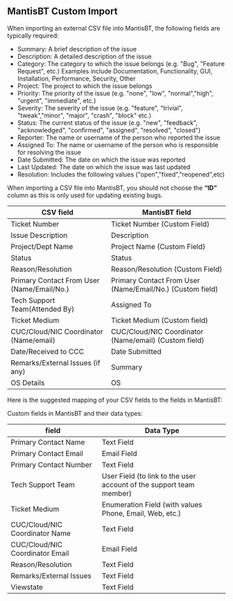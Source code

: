 ## MantisBT Custom Import 

When importing an external CSV file into MantisBT, the following fields are typically required:

- Summary: A brief description of the issue
- Description: A detailed description of the issue
- Category: The category to which the issue belongs (e.g. "Bug", "Feature Request", etc.) Examples include Documentation, Functionality, GUI, Installation, Performance, Security, Other
- Project: The project to which the issue belongs
- Priority: The priority of the issue (e.g. "none", "low", "normal","high", "urgent", "immediate", etc.) 
- Severity: The severity of the issue (e.g. "feature", "trivial", "tweak","minor", "major", "crash", "block" etc.)  
- Status: The current status of the issue (e.g. "new", "feedback", "acknowledged", "confirmed", "assigned", "resolved", "closed")
- Reporter: The name or username of the person who reported the issue
- Assigned To: The name or username of the person who is responsible for resolving the issue
- Date Submitted: The date on which the issue was reported
- Last Updated: The date on which the issue was last updated
- Resolution: Includes the following values ("open","fixed","reopened",etc)


When importing a CSV file into MantisBT, you should not choose the **“ID”** column as this is only used for updating existing bugs.

| CSV field | MantisBT field |
| ------ | ------ |
| Ticket Number | Ticket Number (Custom Field) |
| Issue Description | Description |
| Project/Dept Name | Project Name (Custom Field) |
| Status | Status |
| Reason/Resolution | Reason/Resolution (Custom Field) |
| Primary Contact From User (Name/Email/No.) | Primary Contact From User (Name/Email/No.) (Custom field) |
| Tech Support Team(Attended By) | Assigned To |
| Ticket Medium | Ticket Medium (Custom field) |
| CUC/Cloud/NIC Coordinator (Name/email) | CUC/Cloud/NIC Coordinator (Name/email) (Custom field) |
| Date/Received to CCC | Date Submitted |
| Remarks/External Issues (if any) | Summary |
| OS Details | OS |

Here is the suggested mapping of your CSV fields to the fields in MantisBT:

Custom fields in MantisBT and their data types:

| field | Data Type |
| ------ | ------ |
| Primary Contact Name |  Text Field |
| Primary Contact Email |  Email Field |
| Primary Contact Number |  Text Field |
| Tech Support Team | User Field (to link to the user account of the support team member)|
| Ticket Medium | Enumeration Field (with values Phone, Email, Web, etc.)|
| CUC/Cloud/NIC Coordinator Name | Text Field|
| CUC/Cloud/NIC Coordinator Email | Email Field |
| Reason/Resolution | Text Field |
| Remarks/External Issues | Text Field |
| Viewstate | Text Field |

